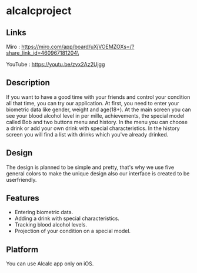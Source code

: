# alcalcproject



## Links

Miro : https://miro.com/app/board/uXjVOEMZOXs=/?share_link_id=460967181204\ 

YouTube : https://youtu.be/zvx2Az2Ujgg


## Description

If you want to have a good time with your friends and control your condition all that time, you can try our application. At first, you need to enter your biometric data like gender, weight and age(18+). At the main screen you can see your blood alcohol level in per mille, achievements, the special model called Bob and two buttons menu and history. In the menu you can choose a drink or add your own drink with special characteristics. In the history screen you will find a list with drinks which you've already drinked. 

## Design

The design is planned to be simple and pretty, that's why we use five general colors to make the unique design 
also our interface is created to be userfriendly.

## Features

- Entering biometric data.
- Adding a drink with special characteristics.
- Tracking blood alcohol levels.
- Projection of your condition on a special model.

## Platform

You can use Alcalc app only on iOS.
